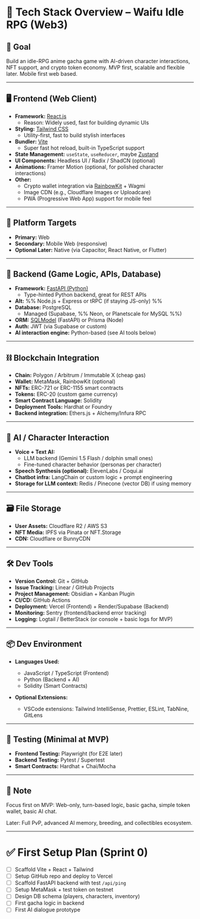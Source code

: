 # 🔧 Tech Stack Overview – Waifu Idle RPG (Web3)

## 🧠 Goal
Build an idle-RPG anime gacha game with AI-driven character interactions, NFT support, and crypto token economy. MVP first, scalable and flexible later. Mobile first web based.

---

## 🖥️ Frontend (Web Client)
- **Framework:** [React.js](https://reactjs.org/)
  - Reason: Widely used, fast for building dynamic UIs
- **Styling:** [Tailwind CSS](https://tailwindcss.com/)
  - Utility-first, fast to build stylish interfaces
- **Bundler:** [Vite](https://vitejs.dev/)
  - Super fast hot reload, built-in TypeScript support
- **State Management:** `useState`, `useReducer`, maybe [Zustand](https://zustand-demo.pmnd.rs/)
- **UI Components:** Headless UI / Radix / ShadCN (optional)
- **Animations:** Framer Motion (optional, for polished character interactions)
- **Other:**
  - Crypto wallet integration via [RainbowKit](https://www.rainbowkit.com/) + Wagmi
  - Image CDN (e.g., Cloudflare Images or Uploadcare)
  - PWA (Progressive Web App) support for mobile feel

---

## 📱 Platform Targets
- **Primary:** Web
- **Secondary:** Mobile Web (responsive)
- **Optional Later:** Native (via Capacitor, React Native, or Flutter)

---

## 🔌 Backend (Game Logic, APIs, Database)
- **Framework:** [FastAPI (Python)](https://fastapi.tiangolo.com/)
  - Type-hinted Python backend, great for REST APIs
- **Alt:**  %% Node.js + Express or tRPC (if staying JS-only) %%
- **Database:** PostgreSQL
  - Managed (Supabase, %% Neon, or Planetscale for MySQL %%)
- **ORM:** [SQLModel](https://sqlmodel.tiangolo.com/) (FastAPI) or Prisma (Node)
- **Auth:** JWT (via Supabase or custom)
- **AI interaction engine:** Python-based (see AI tools below)

---

## ⛓️ Blockchain Integration
- **Chain:** Polygon / Arbitrum / Immutable X (cheap gas)
- **Wallet:** MetaMask, RainbowKit (optional)
- **NFTs:** ERC-721 or ERC-1155 smart contracts
- **Tokens:** ERC-20 (custom game currency)
- **Smart Contract Language:** Solidity
- **Deployment Tools:** Hardhat or Foundry
- **Backend integration:** Ethers.js + Alchemy/Infura RPC

---

## 🤖 AI / Character Interaction
- **Voice + Text AI:**
  - LLM backend (Gemini 1.5 Flash / dolphin small ones)
  - Fine-tuned character behavior (personas per character)
- **Speech Synthesis (optional):** ElevenLabs / Coqui.ai
- **Chatbot infra:** LangChain or custom logic + prompt engineering
- **Storage for LLM context:** Redis / Pinecone (vector DB) if using memory

---

## 🗃️ File Storage
- **User Assets:** Cloudflare R2 / AWS S3
- **NFT Media:** IPFS via Pinata or NFT.Storage
- **CDN:** Cloudflare or BunnyCDN

---

## 🛠️ Dev Tools
- **Version Control:** Git + GitHub
- **Issue Tracking:** Linear / GitHub Projects
- **Project Management:** Obsidian + Kanban Plugin
- **CI/CD:** GitHub Actions
- **Deployment:** Vercel (Frontend) + Render/Supabase (Backend)
- **Monitoring:** Sentry (frontend/backend error tracking)
- **Logging:** Logtail / BetterStack (or console + basic logs for MVP)

---

## 📦 Dev Environment
- **Languages Used:**
  - JavaScript / TypeScript (Frontend)
  - Python (Backend + AI)
  - Solidity (Smart Contracts)

- **Optional Extensions:**
  - VSCode extensions: Tailwind IntelliSense, Prettier, ESLint, TabNine, GitLens

---

## 🧪 Testing (Minimal at MVP)
- **Frontend Testing:** Playwright (for E2E later)
- **Backend Testing:** Pytest / Supertest
- **Smart Contracts:** Hardhat + Chai/Mocha

---

## 🧠 Note
Focus first on MVP: Web-only, turn-based logic, basic gacha, simple token wallet, basic AI chat.

Later: Full PvP, advanced AI memory, breeding, and collectibles ecosystem.

---

# ✅ First Setup Plan (Sprint 0)
- [ ] Scaffold Vite + React + Tailwind
- [ ] Setup GitHub repo and deploy to Vercel
- [ ] Scaffold FastAPI backend with test `/api/ping`
- [ ] Setup MetaMask + test token on testnet
- [ ] Design DB schema (players, characters, inventory)
- [ ] First gacha logic in backend
- [ ] First AI dialogue prototype
